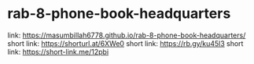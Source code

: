 # rab-8-phone-book-headquarters

link: https://masumbillah6778.github.io/rab-8-phone-book-headquarters/
short link: https://shorturl.at/6XWe0
short link: https://rb.gy/ku45l3
short link: https://short-link.me/12pbi
